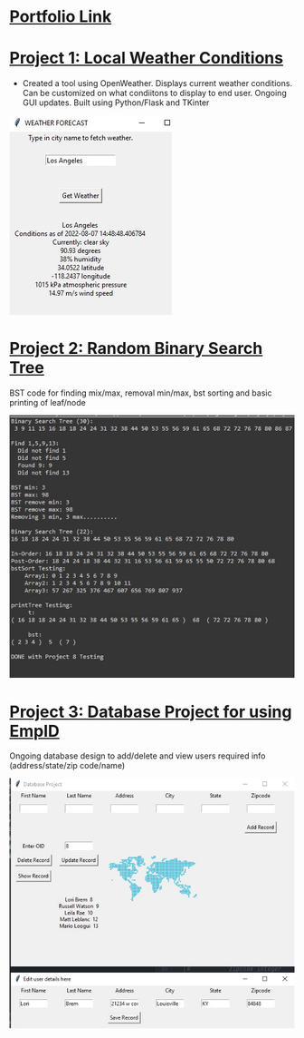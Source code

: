 # [Portfolio Link](https://russw.org/)





# [Project 1: Local Weather Conditions](https://github.com/wats3082/WeatherAppProject.git) 
* Created a tool using OpenWeather. Displays current weather conditions. Can be customized on what condiitons to display to end user. Ongoing GUI updates. Built using Python/Flask and TKinter


![](/ZZAAAASS.jpg)


# [Project 2: Random Binary Search Tree](https://github.com/PlayingNumbers/ball_image_classifier) 
BST code for finding mix/max, removal min/max, bst sorting and basic printing of leaf/node

![](/zazaza.jpg)

# [Project 3: Database Project for using EmpID](https://github.com/wats3082/DatabaseProject.git) 
Ongoing database design to add/delete and view users required info (address/state/zip code/name)

![](/zsaza.jpg)


